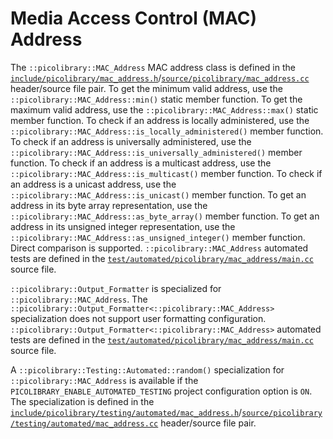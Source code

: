 # Media Access Control (MAC) Address
The `::picolibrary::MAC_Address` MAC address class is defined in the
[`include/picolibrary/mac_address.h`](https://github.com/apcountryman/picolibrary/blob/main/include/picolibrary/mac_address.h)/[`source/picolibrary/mac_address.cc`](https://github.com/apcountryman/picolibrary/blob/main/source/picolibrary/mac_address.cc)
header/source file pair.
To get the minimum valid address, use the `::picolibrary::MAC_Address::min()` static
member function.
To get the maximum valid address, use the `::picolibrary::MAC_Address::max()` static
member function.
To check if an address is locally administered, use the
`::picolibrary::MAC_Address::is_locally_administered()` member function.
To check if an address is universally administered, use the
`::picolibrary::MAC_Address::is_universally_administered()` member function.
To check if an address is a multicast address, use the
`::picolibrary::MAC_Address::is_multicast()` member function.
To check if an address is a unicast address, use the
`::picolibrary::MAC_Address::is_unicast()` member function.
To get an address in its byte array representation, use the
`::picolibrary::MAC_Address::as_byte_array()` member function.
To get an address in its unsigned integer representation, use the
`::picolibrary::MAC_Address::as_unsigned_integer()` member function.
Direct comparison is supported.
`::picolibrary::MAC_Address` automated tests are defined in the
[`test/automated/picolibrary/mac_address/main.cc`](https://github.com/apcountryman/picolibrary/blob/main/test/automated/picolibrary/mac_address/main.cc)
source file.

`::picolibrary::Output_Formatter` is specialized for `::picolibrary::MAC_Address`.
The `::picolibrary::Output_Formatter<::picolibrary::MAC_Address>` specialization does not
support user formatting configuration.
`::picolibrary::Output_Formatter<::picolibrary::MAC_Address>` automated tests are defined
in the
[`test/automated/picolibrary/mac_address/main.cc`](https://github.com/apcountryman/picolibrary/blob/main/test/automated/picolibrary/mac_address/main.cc)
source file.

A `::picolibrary::Testing::Automated::random()` specialization for
`::picolibrary::MAC_Address` is available if the `PICOLIBRARY_ENABLE_AUTOMATED_TESTING`
project configuration option is `ON`.
The specialization is defined in the
[`include/picolibrary/testing/automated/mac_address.h`](https://github.com/apcountryman/picolibrary/blob/main/include/picolibrary/testing/automated/mac_address.h)/[`source/picolibrary/testing/automated/mac_address.cc`](https://github.com/apcountryman/picolibrary/blob/main/source/picolibrary/testing/automated/mac_address.cc)
header/source file pair.
